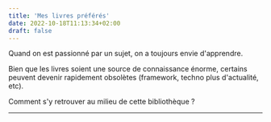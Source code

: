 ```yaml
---
title: 'Mes livres préférés'
date: 2022-10-18T11:13:34+02:00
draft: false
---
```


Quand on est passionné par un sujet, on a toujours envie d'apprendre.

Bien que les livres soient une source de connaissance énorme, certains peuvent devenir rapidement obsolètes (framework, techno plus d'actualité, etc).

Comment s'y retrouver au milieu de cette bibliothèque ?

---
